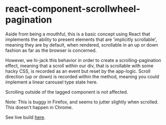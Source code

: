 # react-component-scrollwheel-pagination

Aside from being a mouthful, this is a basic concept using React that implements the ability to present elements that are 'implicitly scrollable', meaning they are by default, when rendered, scrollable in an up or down fashion as far as the browser is concerned.

However, we hi-jack this behavior in order to create a scrolling-pagination effect, meaning that a scroll within our div, that is scrollable with some hacky CSS, is recorded as an event but reset by the app-logic. Scroll direction (up or down) is recorded within the method, meaning you could implement a linear carousel type state here.

Scrolling outside of the tagged component is not affected.

Note: This is buggy in Firefox, and seems to jutter slightly when scrolled. This doesn't happen in Chrome.

See live build [here](https://franklyt.github.io/react-component-scrollwheel-pagination/).
